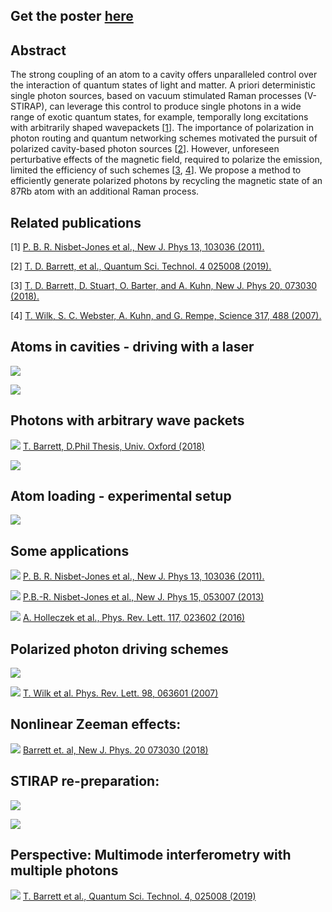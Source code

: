 ## Get the poster [here](https://firebasestorage.googleapis.com/v0/b/firescript-577a2.appspot.com/o/imgs%2Fapp%2FjuanraPhD%2FLb5eVRRGgK.pdf?alt=media&token=dde27d65-3d64-4210-9505-a1c68bdef81c)

## Abstract

The strong coupling of an atom to a cavity offers unparalleled control over the interaction of quantum states of light and matter. A priori deterministic single photon sources, based on vacuum stimulated Raman processes (V-STIRAP), can leverage this control to produce single photons in a wide range of exotic quantum states, for example, temporally long excitations with arbitrarily shaped wavepackets [[1](https://iopscience.iop.org/article/10.1088/1367-2630/13/10/103036/pdf)]. The importance of polarization in photon routing and quantum networking schemes motivated the pursuit of polarized cavity-based photon sources [[2](https://iopscience.iop.org/article/10.1088/2058-9565/aafaba/pdf)]. However, unforeseen perturbative effects of the magnetic field, required to polarize the emission, limited the efficiency of such schemes [[3](https://iopscience.iop.org/article/10.1088/1367-2630/aad14e/pdf), [4](https://science.sciencemag.org/content/317/5837/488)]. We propose a method to efficiently generate polarized photons by recycling the magnetic state of an 87Rb atom with an additional Raman process. 

## Related publications

[1] [P. B. R. Nisbet-Jones et al., New J. Phys 13, 103036 (2011).](https://iopscience.iop.org/article/10.1088/1367-2630/13/10/103036/pdf)

[2] [T. D. Barrett, et al., Quantum Sci. Technol. 4 025008 (2019).](https://iopscience.iop.org/article/10.1088/2058-9565/aafaba/pdf)

[3] [T. D. Barrett, D. Stuart, O. Barter, and A. Kuhn, New J. Phys 20, 073030 (2018).](https://iopscience.iop.org/article/10.1088/1367-2630/aad14e/pdf)

[4] [T. Wilk, S. C. Webster, A. Kuhn, and G. Rempe, Science 317, 488 (2007).](https://science.sciencemag.org/content/317/5837/488)

## Atoms in cavities - driving with a laser

![](https://firebasestorage.googleapis.com/v0/b/firescript-577a2.appspot.com/o/imgs%2Fapp%2FjuanraPhD%2FWtZAr90WPu.png?alt=media&token=3124923e-51fc-4408-8329-2659449ec0ab)


![](https://firebasestorage.googleapis.com/v0/b/firescript-577a2.appspot.com/o/imgs%2Fapp%2FjuanraPhD%2FbanAn_nGKg.png?alt=media&token=c9f1644a-2f71-4501-aa9e-94043c4af907)

## Photons with arbitrary wave packets

![](https://firebasestorage.googleapis.com/v0/b/firescript-577a2.appspot.com/o/imgs%2Fapp%2FjuanraPhD%2FKKxrQu8vPa.png?alt=media&token=4ba94857-2605-4862-9af9-a7bd3ee6a722)
[T. Barrett, D.Phil Thesis, Univ. Oxford (2018)](https://ora.ox.ac.uk/objects/uuid:c4263120-ca20-4fbd-9995-1eee6b097363)

![](https://firebasestorage.googleapis.com/v0/b/firescript-577a2.appspot.com/o/imgs%2Fapp%2FjuanraPhD%2FdnF07NLGkc.png?alt=media&token=159948fb-52b6-4ef0-bd8c-9102f455033a)

## Atom loading - experimental setup

![](https://firebasestorage.googleapis.com/v0/b/firescript-577a2.appspot.com/o/imgs%2Fapp%2FjuanraPhD%2FliDMg7emIm.png?alt=media&token=9b942633-3dfd-4156-be71-b6def4616f35)

## Some applications

![](https://firebasestorage.googleapis.com/v0/b/firescript-577a2.appspot.com/o/imgs%2Fapp%2FjuanraPhD%2Fp74thT54TV.png?alt=media&token=dbb89c68-1e0f-4e73-bb55-fa70f4764441)
[P. B. R. Nisbet-Jones et al., New J. Phys 13, 103036 (2011).](https://iopscience.iop.org/article/10.1088/1367-2630/13/10/103036/pdf)

![](https://firebasestorage.googleapis.com/v0/b/firescript-577a2.appspot.com/o/imgs%2Fapp%2FjuanraPhD%2FJwEqlvPau3.png?alt=media&token=b08838f0-0ddd-4370-8388-4fd179123229)
[P.B.-R. Nisbet-Jones et al., New J. Phys 15, 053007 (2013)](https://iopscience.iop.org/article/10.1088/1367-2630/15/5/053007/meta)

![](https://firebasestorage.googleapis.com/v0/b/firescript-577a2.appspot.com/o/imgs%2Fapp%2FjuanraPhD%2FJwEqlvPau3.png?alt=media&token=b08838f0-0ddd-4370-8388-4fd179123229)
[A. Holleczek et al., Phys. Rev. Lett. 117, 023602 (2016)](https://journals.aps.org/prl/abstract/10.1103/PhysRevLett.117.023602)

## Polarized photon driving schemes

![](https://firebasestorage.googleapis.com/v0/b/firescript-577a2.appspot.com/o/imgs%2Fapp%2FjuanraPhD%2F9r4OdM6CyV.png?alt=media&token=e4a4837f-e633-4ce5-8d9b-c6f5e8c09970)

![](https://firebasestorage.googleapis.com/v0/b/firescript-577a2.appspot.com/o/imgs%2Fapp%2FjuanraPhD%2FmVXQViXxVB.png?alt=media&token=aefa34f0-352b-48c3-be76-21a6508315f7)
[T. Wilk et al. Phys. Rev. Lett. 98, 063601 (2007)](https://journals.aps.org/prl/abstract/10.1103/PhysRevLett.98.063601)

## Nonlinear Zeeman effects:
![](https://firebasestorage.googleapis.com/v0/b/firescript-577a2.appspot.com/o/imgs%2Fapp%2FjuanraPhD%2Fif_-ePRRsL.png?alt=media&token=05c1cbd5-9088-4e98-92d0-e6d64f4b76a0)
[Barrett et. al, New J. Phys. 20 073030 (2018)](https://iopscience.iop.org/article/10.1088/1367-2630/aad14e/meta)


## STIRAP re-preparation:

![](https://firebasestorage.googleapis.com/v0/b/firescript-577a2.appspot.com/o/imgs%2Fapp%2FjuanraPhD%2F3y1KXTIyUJ.png?alt=media&token=3f7e500d-cafd-4da8-963f-da1bf7772b3d)

![](https://firebasestorage.googleapis.com/v0/b/firescript-577a2.appspot.com/o/imgs%2Fapp%2FjuanraPhD%2FJFmXwRvZDE.png?alt=media&token=2383ae58-6f4c-434f-af93-49a888fe4810)

## Perspective: Multimode interferometry with multiple photons

![](https://firebasestorage.googleapis.com/v0/b/firescript-577a2.appspot.com/o/imgs%2Fapp%2FjuanraPhD%2FTCpbZYdCtJ.png?alt=media&token=e111c3ca-cc66-4379-bebd-0e358eeb8068)
[T. Barrett et al., Quantum Sci. Technol. 4, 025008 (2019)](https://iopscience.iop.org/article/10.1088/2058-9565/aafaba)
